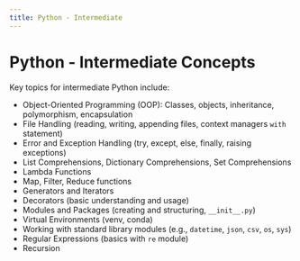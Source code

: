 ```yaml
---
title: Python - Intermediate
---
```


# Python - Intermediate Concepts

Key topics for intermediate Python include:

- Object-Oriented Programming (OOP): Classes, objects, inheritance, polymorphism, encapsulation
- File Handling (reading, writing, appending files, context managers `with` statement)
- Error and Exception Handling (try, except, else, finally, raising exceptions)
- List Comprehensions, Dictionary Comprehensions, Set Comprehensions
- Lambda Functions
- Map, Filter, Reduce functions
- Generators and Iterators
- Decorators (basic understanding and usage)
- Modules and Packages (creating and structuring, `__init__.py`)
- Virtual Environments (venv, conda)
- Working with standard library modules (e.g., `datetime`, `json`, `csv`, `os`, `sys`)
- Regular Expressions (basics with `re` module)
- Recursion
